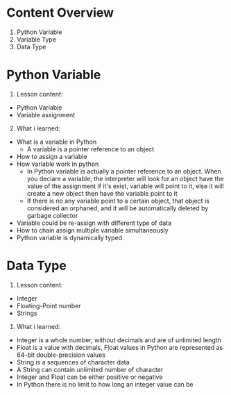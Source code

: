 # Content Overview
  1. Python Variable
  2. Variable Type
  3. Data Type
# Python Variable
  1. Lesson content:
  - Python Variable
  - Variable assignment
  2. What i learned:
  - What is a variable in Python
    - A variable is a pointer reference to an object
  - How to assign a variable
  - How variable work in python
    - In Python variable is actually a pointer reference to an object. When you declare a variable, the interpreter will look for an object have the value of the assignment if it's exist, variable will point to it, else it will create a new object then have the variable point to it
    - If there is no any variable point to a certain object, that object is considered an orphaned, and it will be automatically deleted by garbage collector
  - Variable could be re-assign with different type of data
  - How to chain assign multiple variable simultaneously
  - Python variable is dynamically typed
  # Data Type
  1. Lesson content:
  - Integer
  - Floating-Point number
  - Strings
  1. What i learned:
  - Integer is a whole number, without decimals and are of unlimited length
  - Float is a value with decimals, Float values in Python are represented as 64-bit double-precision values
  - String is a sequences of character data
  - A String can contain unlimited number of character
  - Integer and Float can be either positive or negative
  - In Python there is no limit to how long an integer value can be